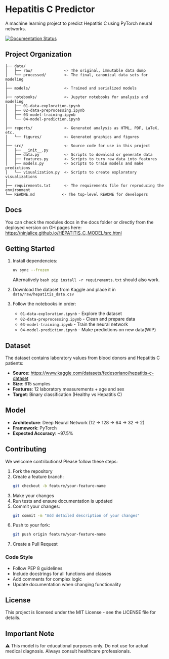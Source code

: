 # Hepatitis C Predictor

A machine learning project to predict Hepatitis C using PyTorch neural networks.

[![Documentation Status](https://img.shields.io/badge/docs-latest-brightgreen.svg)](https://ninjalice.github.io/HEPATITIS_C_MODEL/src.html)

## Project Organization

    ├── data/
    │   ├── raw/              <- The original, immutable data dump
    │   └── processed/        <- The final, canonical data sets for modeling
    │
    ├── models/               <- Trained and serialized models
    │
    ├── notebooks/            <- Jupyter notebooks for analysis and modeling
    │   ├── 01-data-exploration.ipynb
    │   ├── 02-data-preprocessing.ipynb
    │   ├── 03-model-training.ipynb
    │   └── 04-model-prediction.ipynb
    │
    ├── reports/              <- Generated analysis as HTML, PDF, LaTeX, etc.
    │   └── figures/          <- Generated graphics and figures
    │
    ├── src/                  <- Source code for use in this project
    │   ├── __init__.py
    │   ├── data.py           <- Scripts to download or generate data
    │   ├── features.py       <- Scripts to turn raw data into features
    │   ├── models.py         <- Scripts to train models and make predictions
    │   └── visualization.py  <- Scripts to create exploratory visualizations
    │
    ├── requirements.txt      <- The requirements file for reproducing the environment
    └── README.md            <- The top-level README for developers


## Docs

You can check the modules docs in the docs folder or directly from the deployed version on GH pages here: https://ninjalice.github.io/HEPATITIS_C_MODEL/src.html

## Getting Started

1. Install dependencies:

   ```bash
   uv sync --frozen
   ```
   Alternatively ```bash pip install -r requirements.txt``` should also work.

2. Download the dataset from Kaggle and place it in `data/raw/hepatitis_data.csv`

3. Follow the notebooks in order:
   - `01-data-exploration.ipynb` - Explore the dataset
   - `02-data-preprocessing.ipynb` - Clean and prepare data
   - `03-model-training.ipynb` - Train the neural network
   - `04-model-prediction.ipynb` - Make predictions on new data(WIP)

## Dataset

The dataset contains laboratory values from blood donors and Hepatitis C patients:

- **Source**: https://www.kaggle.com/datasets/fedesoriano/hepatitis-c-dataset
- **Size**: 615 samples
- **Features**: 12 laboratory measurements + age and sex
- **Target**: Binary classification (Healthy vs Hepatitis C)

## Model

- **Architecture**: Deep Neural Network (12 → 128 → 64 → 32 → 2)
- **Framework**: PyTorch
- **Expected Accuracy**: ~97.5%

## Contributing

We welcome contributions! Please follow these steps:

1. Fork the repository
2. Create a feature branch:
   ```bash
   git checkout -b feature/your-feature-name
   ```
3. Make your changes
4. Run tests and ensure documentation is updated
5. Commit your changes:
   ```bash
   git commit -m "Add detailed description of your changes"
   ```
6. Push to your fork:
   ```bash
   git push origin feature/your-feature-name
   ```
7. Create a Pull Request

### Code Style
- Follow PEP 8 guidelines
- Include docstrings for all functions and classes
- Add comments for complex logic
- Update documentation when changing functionality

## License

This project is licensed under the MIT License - see the LICENSE file for details.

## Important Note

⚠️ This model is for educational purposes only. Do not use for actual medical diagnosis. Always consult healthcare professionals.
